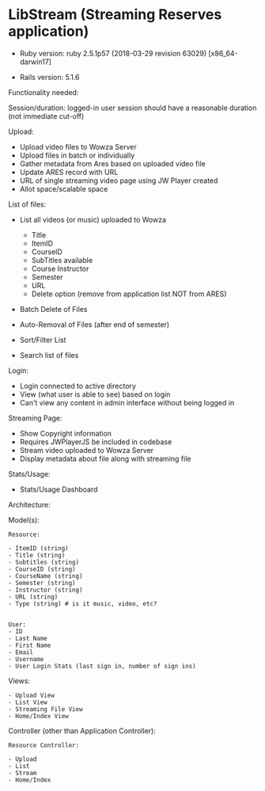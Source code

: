 # LibStream (Streaming Reserves application)

* Ruby version: ruby 2.5.1p57 (2018-03-29 revision 63029) [x86_64-darwin17]

* Rails version: 5.1.6


Functionality needed:

Session/duration: logged-in user session should have a reasonable duration (not immediate cut-off)

Upload: 
    
- Upload video files to Wowza Server
- Upload files in batch or individually
- Gather metadata from Ares based on uploaded video file
- Update ARES record with URL
- URL of single streaming video page using JW Player created
- Allot space/scalable space

List of files:
    
- List all videos (or music) uploaded to Wowza
    - Title
    - ItemID
    - CourseID
    - SubTitles available
    - Course Instructor
    - Semester
    - URL
    - Delete option (remove from application list NOT from ARES)

- Batch Delete of Files
- Auto-Removal of Files (after end of semester)
- Sort/Filter List
- Search list of files

Login: 

- Login connected to active directory
- View (what user is able to see) based on login
- Can't view any content in admin interface without being logged in
    

Streaming Page: 

- Show Copyright information
- Requires JWPlayerJS be included in codebase
- Stream video uploaded to Wowza Server
- Display metadata about file along with streaming file


Stats/Usage:

- Stats/Usage Dashboard


Architecture: 

Model(s):

    Resource:
    
    - ItemID (string)
    - Title (string)
    - Subtitles (string)
    - CourseID (string)
    - CourseName (string)
    - Semester (string)
    - Instructor (string)
    - URL (string)
    - Type (string) # is it music, video, etc?


    User:
    - ID
    - Last Name
    - First Name
    - Email
    - Username
    - User Login Stats (last sign in, number of sign ins)
    


Views: 

    - Upload View 
    - List View
    - Streaming File View
    - Home/Index View


Controller (other than Application Controller):

    Resource Controller:
    
    - Upload
    - List
    - Stream
    - Home/Index
    